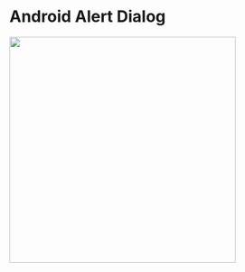 # Android Alert Dialog
<img src= "https://github.com/mertkolgu/android-alert-dialog/blob/master/app/src/main/res/screenshots/Screenshot_1573554030.png" width = 400>
